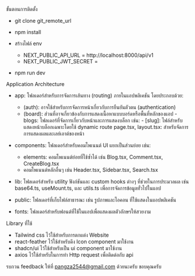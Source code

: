 ขั้นตอนการติดตั้ง

- git clone git_remote_url
- npm install

- สร้างไฟล์ env
  - NEXT_PUBLIC_API_URL = http://localhost:8000/api/v1
  - NEXT_PUBLIC_JWT_SECRET =
- npm run dev

Application Architecture

- app: โฟลเดอร์สำหรับการจัดการเส้นทาง (routing) ภายในแอปพลิเคชัน โดยประกอบด้วย:

  - (auth): อาจใช้สำหรับการจัดการหน้าเกี่ยวกับการยืนยันตัวตน (authentication)
  - (board): ส่วนที่อาจเกี่ยวข้องกับการแสดงเนื้อหาแบบบอร์ดหรือพื้นที่หลักของแอป - blogs: โฟลเดอร์ที่จัดการเกี่ยวกับหน้าและการแสดงบล็อก เช่น: - [slug]: ไฟล์สำหรับแสดงหน้าบล็อกเฉพาะโดยใช้ dynamic route
    page.tsx, layout.tsx: สำหรับจัดการการแสดงผลและเลย์เอาต์ของหน้า

- components: โฟลเดอร์สำหรับคอมโพเนนต์ UI แยกเป็นส่วนย่อย เช่น:

  - elements: คอมโพเนนต์ย่อยที่ใช้ซ้ำได้ เช่น Blog.tsx, Comment.tsx, CreateBlog.tsx
  - คอมโพเนนต์หลักอื่นๆ เช่น Header.tsx, Sidebar.tsx, Search.tsx

- lib: โฟลเดอร์สำหรับ utility ฟังก์ชันและ custom hooks ต่างๆ ที่ช่วยในการประมวลผล เช่น base64.ts, useMount.ts, และ utils.ts เพื่อการจัดการข้อมูลทั่วไปในแอป

- public: โฟลเดอร์ที่เก็บไฟล์สาธารณะ เช่น รูปภาพและไอคอน ที่ใช้แสดงในแอปพลิเคชัน

- fonts: โฟลเดอร์สำหรับฟอนต์ที่ใช้ในแอปเพื่อแสดงผลตัวอักษรให้สวยงาม

Library ที่ใช้

- Tailwind css ไว้ใช้สำหรับการตกแต่ง Website
- react-feather ไว้ใช้สำหรับดึง Icon component มาใช้งาน
- shadcn/ui ไว้ใช้สำหรับเป็น ui component มาใช้งาน
- axios ไว้ใช้สำหรับในการทำ Http request เพื่อติดต่อกับ api

รบกวน feedback ให้ที่ pangza2544@gmail.com ด้วยนะครับ ขอบคุณครับ
